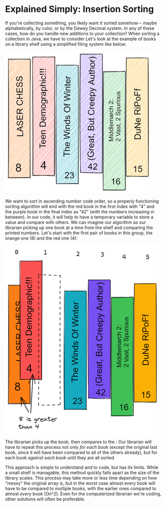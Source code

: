 # Explained Simply: Insertion Sorting

If you're collecting something, you likely want it sorted somehow-- maybe alphabetically, by color, or by the Dewey Decimal system. In any of these cases, how do you handle new additions to your collection? When sorting a collection in Java, we have to consider  Let's look at the example of books on a library shelf using a simplified filing system like below:

![Unsorted books](./array-of-unsorted-books.png)

We want to sort in ascending number code order, so a properly functioning sorting algorithm will end with the red book in the first index with "4" and the purple book in the final index as "42" (with the numbers increasing in between). In our code, it will help to have a temporary variable to store a value and compare with others. We can imagine our algorithm as our librarian picking up one book at a time from the shelf and comparing the printed numbers. Let's start with the first pair of books in this group, the orange one (8) and the red one (4):

![Book comparison](./book-comparison-2.png)

The librarian picks up the book, then compares to the : Our librarian will have to repeat this process not only *for each book* (except the original last book, since it will have been compared to all of the others already), but for each book *against each book* until they are all sorted.  

This approach is simple to understand and to code, but has its limits. While a small shelf is managable, this method quickly falls apart as the size of the library scales. This process may take more or less time depending on how "messy" the original array is, but in the worst case almost every book will have to be compared to multiple books, with the earlier ones compared to almost *every* book (On^2). Even for the computerized librarian we're coding, other solutions will often be preferable.
